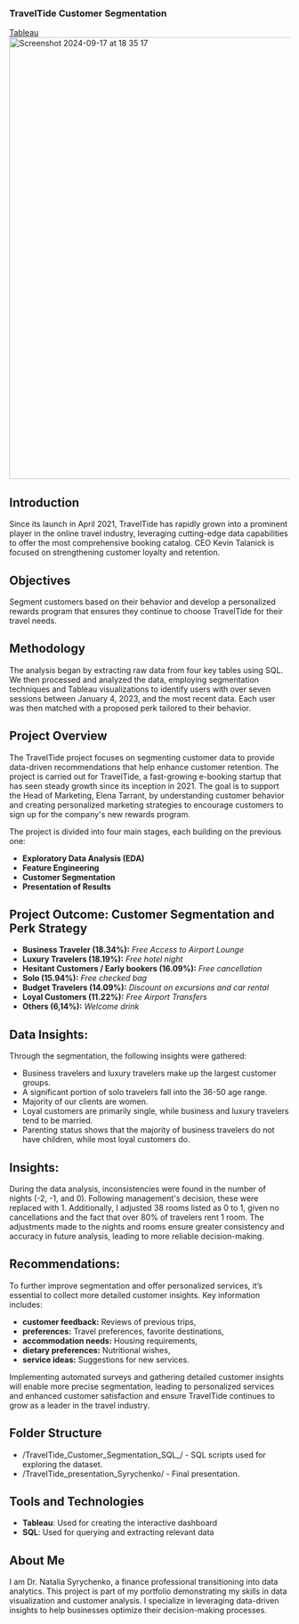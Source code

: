 ### TravelTide Customer Segmentation
[Tableau](https://public.tableau.com/app/profile/natalia.syrychenko/viz/TravelTideCustomerSegmentation_17255559951330/TravelTide_Customer_Segmentation?publish=yes)
<img width="794" alt="Screenshot 2024-09-17 at 18 35 17" src="https://github.com/user-attachments/assets/47f3e3f6-1b86-40b5-8cc5-d71109341522">

## Introduction
Since its launch in April 2021, TravelTide has rapidly grown into a prominent player in the online travel industry, leveraging cutting-edge data capabilities to offer the most comprehensive booking catalog. CEO Kevin Talanick is focused on strengthening customer loyalty and retention.

## Objectives
Segment customers based on their behavior and develop a personalized rewards program that ensures they continue to choose TravelTide for their travel needs.

## Methodology
The analysis began by extracting raw data from four key tables using SQL. We then processed and analyzed the data, employing segmentation techniques and Tableau visualizations to identify users with over seven sessions between January 4, 2023, and the most recent data. Each user was then matched with a proposed perk tailored to their behavior.
  
## Project Overview 
The TravelTide project focuses on segmenting customer data to provide data-driven recommendations that help enhance customer retention. The project is carried out for TravelTide, a fast-growing e-booking startup that has seen steady growth since its inception in 2021. The goal is to support the Head of Marketing, Elena Tarrant, by understanding customer behavior and creating personalized marketing strategies to encourage customers to sign up for the company's new rewards program.

The project is divided into four main stages, each building on the previous one:

- **Exploratory Data Analysis (EDA)**
- **Feature Engineering**
- **Customer Segmentation**
- **Presentation of Results**
  
## Project Outcome: Customer Segmentation and Perk Strategy
- **Business Traveler (18.34%):** *Free Access to Airport Lounge*
- **Luxury Travelers (18.19%):** *Free hotel night*
- **Hesitant Customers / Early bookers (16.09%):** *Free cancellation*
- **Solo (15.94%):** *Free checked bag*
- **Budget Travelers (14.09%):** *Discount on excursions and car rental*
- **Loyal Customers (11.22%):** *Free Airport Transfers*
- **Others (6,14%):** *Welcome drink*

## Data Insights:
  Through the segmentation, the following insights were gathered:
  
- Business travelers and luxury travelers make up the largest customer groups.
- A significant portion of solo travelers fall into the 36-50 age range.
- Majority of our clients are women.
- Loyal customers are primarily single, while business and luxury travelers tend to be married.
- Parenting status shows that the majority of business travelers do not have children, while most loyal customers do.

## Insights:
During the data analysis, inconsistencies were found in the number of nights (-2, -1, and 0). Following management's decision, these were replaced with 1. Additionally, I adjusted 38 rooms listed as 0 to 1, given no cancellations and the fact that over 80% of travelers rent 1 room. The adjustments made to the nights and rooms ensure greater consistency and accuracy in future analysis, leading to more reliable decision-making.

## Recommendations:
To further improve segmentation and offer personalized services, it’s essential to collect more detailed customer insights. Key information includes:

- **customer feedback:** Reviews of previous trips,
- **preferences:** Travel preferences, favorite destinations,
- **accommodation needs:** Housing requirements,
- **dietary preferences:** Nutritional wishes,
- **service ideas:** Suggestions for new services.
  
Implementing automated surveys and gathering detailed customer insights will enable more precise segmentation, leading to personalized services and enhanced customer satisfaction and ensure TravelTide continues to grow as a leader in the travel industry.

## Folder Structure
- /TravelTide_Customer_Segmentation_SQL_/ - SQL scripts used for exploring the dataset.
- /TravelTide_presentation_Syrychenko/ - Final presentation.
  
## Tools and Technologies
- **Tableau**: Used for creating the interactive dashboard
- **SQL**: Used for querying and extracting relevant data

## About Me
I am Dr. Natalia Syrychenko, a finance professional transitioning into data analytics. This project is part of my portfolio demonstrating my skills in data visualization and customer analysis. I specialize in leveraging data-driven insights to help businesses optimize their decision-making processes.
